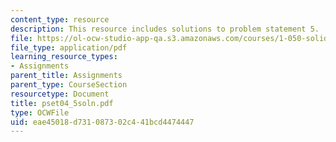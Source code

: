 ```yaml
---
content_type: resource
description: This resource includes solutions to problem statement 5.
file: https://ol-ocw-studio-app-qa.s3.amazonaws.com/courses/1-050-solid-mechanics-fall-2004/eae45018d731087302c441bcd4474447_pset04_5soln.pdf
file_type: application/pdf
learning_resource_types:
- Assignments
parent_title: Assignments
parent_type: CourseSection
resourcetype: Document
title: pset04_5soln.pdf
type: OCWFile
uid: eae45018-d731-0873-02c4-41bcd4474447
---
```

